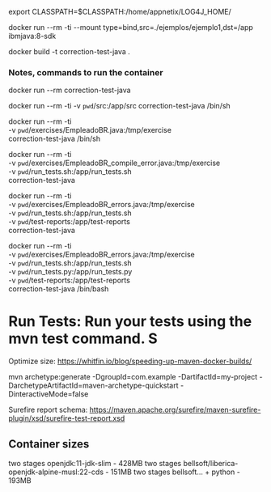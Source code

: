 
export CLASSPATH=$CLASSPATH:/home/appnetix/LOG4J_HOME/

 docker run --rm -ti --mount type=bind,src=./ejemplos/ejemplo1,dst=/app ibmjava:8-sdk


docker build -t correction-test-java .


### Notes, commands to run the container

docker run --rm correction-test-java

docker run --rm -ti -v `pwd`/src:/app/src correction-test-java /bin/sh

docker run --rm -ti \
  -v `pwd`/exercises/EmpleadoBR.java:/tmp/exercise \
  correction-test-java /bin/sh


docker run --rm -ti \
  -v `pwd`/exercises/EmpleadoBR_compile_error.java:/tmp/exercise \
  -v `pwd`/run_tests.sh:/app/run_tests.sh \
  correction-test-java


docker run --rm -ti \
  -v `pwd`/exercises/EmpleadoBR_errors.java:/tmp/exercise \
  -v `pwd`/run_tests.sh:/app/run_tests.sh \
  -v `pwd`/test-reports:/app/test-reports \
  correction-test-java


docker run --rm -ti \
  -v `pwd`/exercises/EmpleadoBR_errors.java:/tmp/exercise \
  -v `pwd`/run_tests.sh:/app/run_tests.sh \
  -v `pwd`/run_tests.py:/app/run_tests.py \
  -v `pwd`/test-reports:/app/test-reports \
  correction-test-java /bin/bash



# Run Tests: Run your tests using the mvn test command. S

Optimize size:
https://whitfin.io/blog/speeding-up-maven-docker-builds/


mvn archetype:generate -DgroupId=com.example -DartifactId=my-project -DarchetypeArtifactId=maven-archetype-quickstart -DinteractiveMode=false


Surefire report schema:
https://maven.apache.org/surefire/maven-surefire-plugin/xsd/surefire-test-report.xsd



## Container sizes


two stages openjdk:11-jdk-slim                          - 428MB
two stages bellsoft/liberica-openjdk-alpine-musl:22-cds - 151MB
two stages bellsoft... + python                         - 193MB



